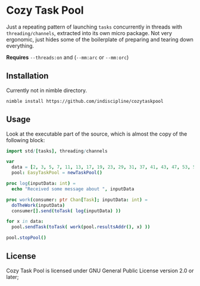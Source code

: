 # Cozy Task Pool

Just a repeating pattern of launching `tasks` concurrently in threads with `threading/channels`, extracted into its own micro package.
Not very ergonomic, just hides some of the boilerplate of preparing and tearing down everything.

**Requires** `--threads:on` and (`--mm:arc` or `--mm:orc`)

## Installation
Currently not in nimble directory.

```
nimble install https://github.com/indiscipline/cozytaskpool
```

## Usage
Look at the executable part of the source, which is almost the copy of the following block:

```nim
import std/[tasks], threading/channels

var
  data = [2, 3, 5, 7, 11, 13, 17, 19, 23, 29, 31, 37, 41, 43, 47, 53, 59, 61]
  pool: EasyTaskPool = newTaskPool()

proc log(inputData: int) =
  echo "Received some message about ", inputData

proc work(consumer: ptr Chan[Task]; inputData: int) =
  doTheWork(inputData)
  consumer[].send(toTask( log(inputData) ))

for x in data:
  pool.sendTask(toTask( work(pool.resultsAddr(), x) ))

pool.stopPool()
```

## License
Cozy Task Pool is licensed under GNU General Public License version 2.0 or later;
